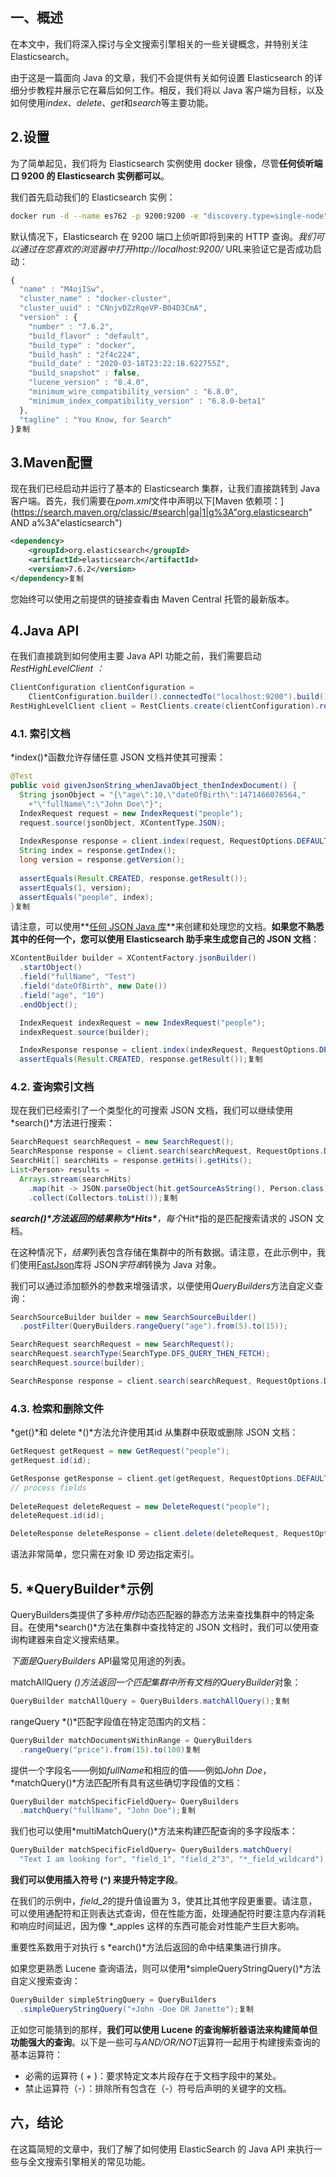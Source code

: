 ## **一、概述**

在本文中，我们将深入探讨与全文搜索引擎相关的一些关键概念，并特别关注 Elasticsearch。

由于这是一篇面向 Java 的文章，我们不会提供有关如何设置 Elasticsearch 的详细分步教程并展示它在幕后如何工作。相反，我们将以 Java 客户端为目标，以及如何使用*index*、*delete*、*get*和*search*等主要功能。

## **2.设置**

为了简单起见，我们将为 Elasticsearch 实例使用 docker 镜像，尽管**任何侦听端口 9200 的 Elasticsearch 实例都可以**。

我们首先启动我们的 Elasticsearch 实例：

```bash
docker run -d --name es762 -p 9200:9200 -e "discovery.type=single-node" elasticsearch:7.6.2复制
```

默认情况下，Elasticsearch 在 9200 端口上侦听即将到来的 HTTP 查询。*我们可以通过在您喜欢的浏览器中打开http://localhost:9200/* URL来验证它是否成功启动：

```javascript
{
  "name" : "M4ojISw",
  "cluster_name" : "docker-cluster",
  "cluster_uuid" : "CNnjvDZzRqeVP-B04D3CmA",
  "version" : {
    "number" : "7.6.2",
    "build_flavor" : "default",
    "build_type" : "docker",
    "build_hash" : "2f4c224",
    "build_date" : "2020-03-18T23:22:18.622755Z",
    "build_snapshot" : false,
    "lucene_version" : "8.4.0",
    "minimum_wire_compatibility_version" : "6.8.0",
    "minimum_index_compatibility_version" : "6.8.0-beta1"
  },
  "tagline" : "You Know, for Search"
}复制
```

## **3.Maven配置**

现在我们已经启动并运行了基本的 Elasticsearch 集群，让我们直接跳转到 Java 客户端。首先，我们需要在*pom.xml*文件中声明以下[Maven 依赖项：](https://search.maven.org/classic/#search|ga|1|g%3A"org.elasticsearch" AND a%3A"elasticsearch")

```xml
<dependency>
    <groupId>org.elasticsearch</groupId>
    <artifactId>elasticsearch</artifactId>
    <version>7.6.2</version>
</dependency>复制
```

您始终可以使用之前提供的链接查看由 Maven Central 托管的最新版本。

## **4.Java API**

在我们直接跳到如何使用主要 Java API 功能之前，我们需要启动*RestHighLevelClient* *：*

```java
ClientConfiguration clientConfiguration =
    ClientConfiguration.builder().connectedTo("localhost:9200").build();
RestHighLevelClient client = RestClients.create(clientConfiguration).rest();复制
```

### **4.1. 索引文档**

*index()*函数允许存储任意 JSON 文档并使其可搜索：

```java
@Test
public void givenJsonString_whenJavaObject_thenIndexDocument() {
  String jsonObject = "{\"age\":10,\"dateOfBirth\":1471466076564,"
    +"\"fullName\":\"John Doe\"}";
  IndexRequest request = new IndexRequest("people");
  request.source(jsonObject, XContentType.JSON);
  
  IndexResponse response = client.index(request, RequestOptions.DEFAULT);
  String index = response.getIndex();
  long version = response.getVersion();
    
  assertEquals(Result.CREATED, response.getResult());
  assertEquals(1, version);
  assertEquals("people", index);
}复制
```

请注意，可以使用**[任何 JSON Java 库](https://www.baeldung.com/java-json)**来创建和处理您的文档。**如果您不熟悉其中的任何一个，您可以使用 Elasticsearch 助手来生成您自己的 JSON 文档**：

```java
XContentBuilder builder = XContentFactory.jsonBuilder()
  .startObject()
  .field("fullName", "Test")
  .field("dateOfBirth", new Date())
  .field("age", "10")
  .endObject();

  IndexRequest indexRequest = new IndexRequest("people");
  indexRequest.source(builder);

  IndexResponse response = client.index(indexRequest, RequestOptions.DEFAULT);
  assertEquals(Result.CREATED, response.getResult());复制
```

### **4.2. 查询索引文档**

现在我们已经索引了一个类型化的可搜索 JSON 文档，我们可以继续使用*search()*方法进行搜索：

```java
SearchRequest searchRequest = new SearchRequest();
SearchResponse response = client.search(searchRequest, RequestOptions.DEFAULT);
SearchHit[] searchHits = response.getHits().getHits();
List<Person> results = 
  Arrays.stream(searchHits)
    .map(hit -> JSON.parseObject(hit.getSourceAsString(), Person.class))
    .collect(Collectors.toList());复制
```

***search()\*方法返回的结果称为\*Hits\***，每个*Hit*指的是匹配搜索请求的 JSON 文档。

在这种情况下，*结果*列表包含存储在集群中的所有数据。请注意，在此示例中，我们使用[FastJson](https://www.baeldung.com/fastjson)库将 JSON*字符串*转换为 Java 对象。

我们可以通过添加额外的参数来增强请求，以便使用*QueryBuilders*方法自定义查询：

```java
SearchSourceBuilder builder = new SearchSourceBuilder()
  .postFilter(QueryBuilders.rangeQuery("age").from(5).to(15));

SearchRequest searchRequest = new SearchRequest();
searchRequest.searchType(SearchType.DFS_QUERY_THEN_FETCH);
searchRequest.source(builder);

SearchResponse response = client.search(searchRequest, RequestOptions.DEFAULT);复制
```

### **4.3. 检索和删除文件**

*get()*和 delete *()*方法允许使用其id 从集群中获取或删除 JSON 文档：

```java
GetRequest getRequest = new GetRequest("people");
getRequest.id(id);

GetResponse getResponse = client.get(getRequest, RequestOptions.DEFAULT);
// process fields
    
DeleteRequest deleteRequest = new DeleteRequest("people");
deleteRequest.id(id);

DeleteResponse deleteResponse = client.delete(deleteRequest, RequestOptions.DEFAULT);复制
```

语法非常简单，您只需在对象 ID 旁边指定索引。

## **5. \*QueryBuilder\*示例**

QueryBuilders类提供了多种*用作*动态匹配器的静态方法来查找集群中的特定条目。在使用*search()*方法在集群中查找特定的 JSON 文档时，我们可以使用查询构建器来自定义搜索结果。

*下面是QueryBuilders* API最常见用途的列表。

matchAllQuery *()*方法返回一个匹配集群中所有文档的*QueryBuilder*对象：

```java
QueryBuilder matchAllQuery = QueryBuilders.matchAllQuery();复制
```

rangeQuery *()*匹配字段值在特定范围内的文档：

```java
QueryBuilder matchDocumentsWithinRange = QueryBuilders
  .rangeQuery("price").from(15).to(100)复制
```

提供一个字段名——例如*fullName*和相应的值——例如*John Doe*，*matchQuery()*方法匹配所有具有这些确切字段值的文档：

```java
QueryBuilder matchSpecificFieldQuery= QueryBuilders
  .matchQuery("fullName", "John Doe");复制
```

我们也可以使用*multiMatchQuery()*方法来构建匹配查询的多字段版本：

```java
QueryBuilder matchSpecificFieldQuery= QueryBuilders.matchQuery(
  "Text I am looking for", "field_1", "field_2^3", "*_field_wildcard");复制
```

**我们可以使用插入符号 (^) 来提升特定字段**。

在我们的示例中，*field_2*的提升值设置为 3，使其比其他字段更重要。请注意，可以使用通配符和正则表达式查询，但在性能方面，处理通配符时要注意内存消耗和响应时间延迟，因为像 *_apples 这样的东西可能会对性能产生巨大影响。

重要性系数用于对执行 s *earch()*方法后返回的命中结果集进行排序。

如果您更熟悉 Lucene 查询语法，则可以使用*simpleQueryStringQuery()*方法自定义搜索查询：

```java
QueryBuilder simpleStringQuery = QueryBuilders
  .simpleQueryStringQuery("+John -Doe OR Janette");复制
```

正如您可能猜到的那样，**我们可以使用 Lucene 的查询解析器语法来构建简单但功能强大的查询**。以下是一些可与*AND/OR/NOT*运算符一起用于构建搜索查询的基本运算符：

-   必需的运算符 ( *+* )：要求特定文本片段存在于文档字段中的某处。
-   禁止运算符（*-*）：排除所有包含在（*-*）符号后声明的关键字的文档。

## **六，结论**

在这篇简短的文章中，我们了解了如何使用 ElasticSearch 的 Java API 来执行一些与全文搜索引擎相关的常见功能。